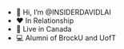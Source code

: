 - 👋 Hi, I’m @INSIDERDAVIDLAI
- ❤️ In Relationship
- 🏫 Live in Canada
- 💻 Alumni of BrockU and UofT
<!---
INSIDERDAVIDLAI/INSIDERDAVIDLAI is not a ✨ special ✨ repository because its `README.md` (this file) appears on my GitHub profile not yours.
You cannot click the Preview link to take a look at your changes.
--->
